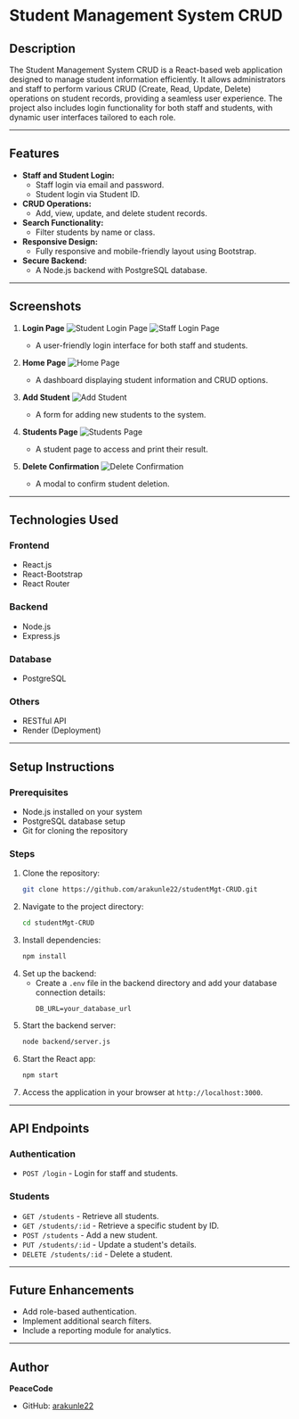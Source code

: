 # Student Management System CRUD

## Description
The Student Management System CRUD is a React-based web application designed to manage student information efficiently. It allows administrators and staff to perform various CRUD (Create, Read, Update, Delete) operations on student records, providing a seamless user experience. The project also includes login functionality for both staff and students, with dynamic user interfaces tailored to each role.

---

## Features

- **Staff and Student Login:**
  - Staff login via email and password.
  - Student login via Student ID.
- **CRUD Operations:**
  - Add, view, update, and delete student records.
- **Search Functionality:**
  - Filter students by name or class.
- **Responsive Design:**
  - Fully responsive and mobile-friendly layout using Bootstrap.
- **Secure Backend:**
  - A Node.js backend with PostgreSQL database.

---

## Screenshots

1. **Login Page**
   ![Student Login Page](../screenshots/login-page.png)
   ![Staff Login Page](../screenshots/staff-page.png)
   - A user-friendly login interface for both staff and students.

2. **Home Page**
   ![Home Page](../screenshots/home-page.png)
   - A dashboard displaying student information and CRUD options.

3. **Add Student**
   ![Add Student](../screenshots/add-student.png)
   - A form for adding new students to the system.

4. **Students Page**
   ![Students Page](../screenshots/student-page.png)
   - A student page to access and print their result.

5. **Delete Confirmation**
   ![Delete Confirmation](../screenshots/delete-confirmation.png)
   - A modal to confirm student deletion.

---

## Technologies Used

### Frontend
- React.js
- React-Bootstrap
- React Router

### Backend
- Node.js
- Express.js

### Database
- PostgreSQL

### Others
- RESTful API
- Render (Deployment)

---

## Setup Instructions

### Prerequisites
- Node.js installed on your system
- PostgreSQL database setup
- Git for cloning the repository

### Steps
1. Clone the repository:
   ```bash
   git clone https://github.com/arakunle22/studentMgt-CRUD.git
   ```
2. Navigate to the project directory:
   ```bash
   cd studentMgt-CRUD
   ```
3. Install dependencies:
   ```bash
   npm install
   ```
4. Set up the backend:
   - Create a `.env` file in the backend directory and add your database connection details:
     ```
     DB_URL=your_database_url
     ```
5. Start the backend server:
   ```bash
   node backend/server.js
   ```
6. Start the React app:
   ```bash
   npm start
   ```
7. Access the application in your browser at `http://localhost:3000`.

---

## API Endpoints

### Authentication
- `POST /login` - Login for staff and students.

### Students
- `GET /students` - Retrieve all students.
- `GET /students/:id` - Retrieve a specific student by ID.
- `POST /students` - Add a new student.
- `PUT /students/:id` - Update a student's details.
- `DELETE /students/:id` - Delete a student.

---

## Future Enhancements
- Add role-based authentication.
- Implement additional search filters.
- Include a reporting module for analytics.

---

## Author
**PeaceCode**  
- GitHub: [arakunle22](https://github.com/arakunle22)

